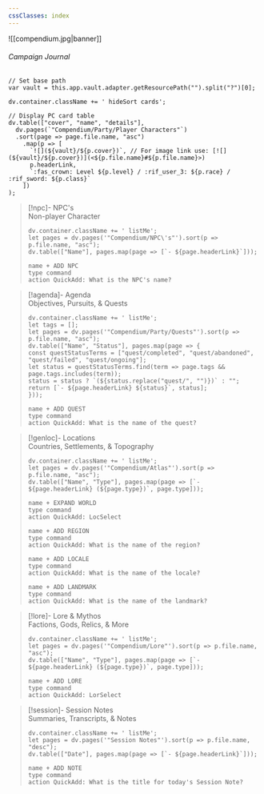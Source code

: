 ```yaml
---
cssClasses: index
---
```

![[compendium.jpg|banner]]
###### <span class="head">Campaign Journal</span> 

```dataviewjs
// Set base path
var vault = this.app.vault.adapter.getResourcePath("").split("?")[0];

dv.container.className += ' hideSort cards';

// Display PC card table
dv.table(["cover", "name", "details"],
  dv.pages(`"Compendium/Party/Player Characters"`)
  .sort(page => page.file.name, "asc")
    .map(p => [
      `![](${vault}/${p.cover})`, // For image link use: [![](${vault}/${p.cover})](<${p.file.name}#${p.file.name}>)
      p.headerLink,
      `:fas_crown: Level ${p.level} / :rif_user_3: ${p.race} / :rif_sword: ${p.class}`
    ])
);
```

> [!npc]-   NPC's<br><span class="sub">Non-player Character</span>
> ```dataviewjs
> dv.container.className += ' listMe';
> let pages = dv.pages('"Compendium/NPC\'s"').sort(p => p.file.name, "asc");  
> dv.table(["Name"], pages.map(page => [`- ${page.headerLink}`]));
>```
> ```button
>name + ADD NPC
>type command
>action QuickAdd: What is the NPC's name?
>```

> [!agenda]-  Agenda<br><span class="sub">Objectives, Pursuits, & Quests</span>
>```dataviewjs
>dv.container.className += ' listMe';
>let tags = [];
>let pages = dv.pages('"Compendium/Party/Quests"').sort(p => p.file.name, "asc");
>dv.table(["Name", "Status"], pages.map(page => {
>const questStatusTerms = ["quest/completed", "quest/abandoned", "quest/failed", "quest/ongoing"];
>let status = questStatusTerms.find(term => page.tags && page.tags.includes(term));
>status = status ? `(${status.replace("quest/", "")})` : "";
>return [`- ${page.headerLink} ${status}`, status];
>}));
>```
> ```button
>name + ADD QUEST
>type command
>action QuickAdd: What is the name of the quest?
>```

> [!genloc]-  Locations<br><span class="sub">Countries, Settlements, & Topography</span>
> ```dataviewjs
> dv.container.className += ' listMe';
> let pages = dv.pages('"Compendium/Atlas"').sort(p => p.file.name, "asc");  
> dv.table(["Name", "Type"], pages.map(page => [`- ${page.headerLink} (${page.type})`, page.type]));
>```
> ```button
>name + EXPAND WORLD
>type command
>action QuickAdd: LocSelect
>```
 > ```button
>name + ADD REGION
>type command
>action QuickAdd: What is the name of the region?
>```
>  ```button
>name + ADD LOCALE
>type command
>action QuickAdd: What is the name of the locale?
>```
>  ```button
>name + ADD LANDMARK
>type command
>action QuickAdd: What is the name of the landmark?
>```

> [!lore]-  Lore & Mythos<br><span class="sub">Factions, Gods, Relics, & More</span> 
> ```dataviewjs
> dv.container.className += ' listMe';
> let pages = dv.pages('"Compendium/Lore"').sort(p => p.file.name, "asc");  
>dv.table(["Name", "Type"], pages.map(page => [`- ${page.headerLink} (${page.type})`, page.type]));
>```
> ```button
>name + ADD LORE
>type command
>action QuickAdd: LorSelect
>```
 
> [!session]-  Session Notes<br><span class="sub">Summaries, Transcripts, & Notes</span>
> ```dataviewjs
> dv.container.className += ' listMe';
> let pages = dv.pages('"Session Notes"').sort(p => p.file.name, "desc");  
>dv.table(["Date"], pages.map(page => [`- ${page.headerLink}`]));
>```
 > ```button
>name + ADD NOTE
>type command
>action QuickAdd: What is the title for today's Session Note?
>```